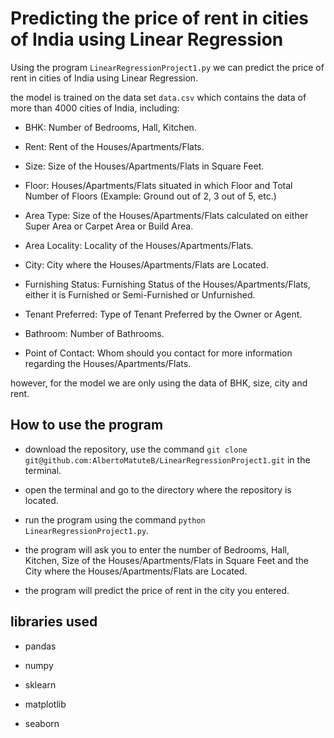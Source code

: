 # Predicting the price of rent in cities of India using Linear Regression

Using the program ```LinearRegressionProject1.py``` we can predict the price of rent in cities of India using Linear Regression.

the model is trained on the data set ```data.csv``` which contains the data of more than 4000 cities of India, including:

- BHK: Number of Bedrooms, Hall, Kitchen.

- Rent: Rent of the Houses/Apartments/Flats.

- Size: Size of the Houses/Apartments/Flats in Square Feet.

- Floor: Houses/Apartments/Flats situated in which Floor and Total Number of Floors (Example: Ground out of 2, 3 out of 5, etc.)

- Area Type: Size of the Houses/Apartments/Flats calculated on either Super Area or Carpet Area or Build Area.

- Area Locality: Locality of the Houses/Apartments/Flats.

- City: City where the Houses/Apartments/Flats are Located.

- Furnishing Status: Furnishing Status of the Houses/Apartments/Flats, either it is Furnished or Semi-Furnished or Unfurnished.

- Tenant Preferred: Type of Tenant Preferred by the Owner or Agent.

- Bathroom: Number of Bathrooms.

- Point of Contact: Whom should you contact for more information regarding the Houses/Apartments/Flats.

however, for the model we are only using the data of BHK, size, city and rent.

## How to use the program

- download the repository, use the command ```git clone git@github.com:AlbertoMatuteB/LinearRegressionProject1.git``` in the terminal.

- open the terminal and go to the directory where the repository is located.

- run the program using the command ```python LinearRegressionProject1.py```.

- the program will ask you to enter the number of Bedrooms, Hall, Kitchen, Size of the Houses/Apartments/Flats in Square Feet and the City where the Houses/Apartments/Flats are Located.

- the program will predict the price of rent in the city you entered.

## libraries used

- pandas

- numpy

- sklearn

- matplotlib

- seaborn




